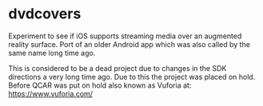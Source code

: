 # dvdcovers
Experiment to see if iOS supports streaming media over an augmented reality surface. Port of an older Android app which was also called by the same name long time ago.

This is considered to be a dead project due to changes in the SDK directions a very long time ago. Due to this the project was placed on hold. Before QCAR was put on hold also known as Vuforia at: https://www.vuforia.com/
